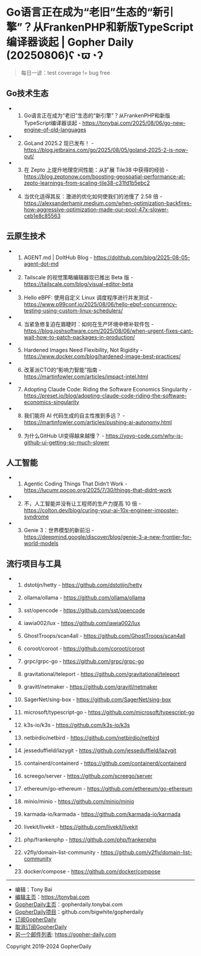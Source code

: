 # Go语言正在成为“老旧”生态的“新引擎”？从FrankenPHP和新版TypeScript编译器谈起 | Gopher Daily (20250806)ʕ◔ϖ◔ʔ

>每日一谚：test coverage != bug free

## Go技术生态


- 1. Go语言正在成为“老旧”生态的“新引擎”？从FrankenPHP和新版TypeScript编译器谈起 - https://tonybai.com/2025/08/06/go-new-engine-of-old-languages

- 2. GoLand 2025.2 现已发布！ - https://blog.jetbrains.com/go/2025/08/05/goland-2025-2-is-now-out/

- 3. 在 Zepto 上提升地理空间性能：从扩展 Tile38 中获得的经验 - https://blog.zeptonow.com/boosting-geospatial-performance-at-zepto-learnings-from-scaling-tile38-c31fd1b5ebc2

- 4. 当优化适得其反：激进的优化如何使我们的池慢了 2.58 倍 - https://alexsanderhamir.medium.com/when-optimization-backfires-how-aggressive-optimization-made-our-pool-47x-slower-ceb1e8c85563


## 云原生技术


- 1. AGENT.md | DoltHub Blog - https://dolthub.com/blog/2025-08-05-agent-dot-md

- 2. Tailscale 的视觉策略编辑器现已推出 Beta 版 - https://tailscale.com/blog/visual-editor-beta

- 3. Hello eBPF: 使用自定义 Linux 调度程序进行并发测试 - https://www.p99conf.io/2025/08/06/hello-ebpf-concurrency-testing-using-custom-linux-schedulers/

- 4. 当紧急修复迫在眉睫时：如何在生产环境中修补软件包 - https://blog.joshsoftware.com/2025/08/06/when-urgent-fixes-cant-wait-how-to-patch-packages-in-production/

- 5. Hardened Images Need Flexibility, Not Rigidity - https://www.docker.com/blog/hardened-image-best-practices/

- 6. 改革派CTO的“影响力智能”指南 - https://martinfowler.com/articles/impact-intel.html

- 7. Adopting Claude Code: Riding the Software Economics Singularity - https://preset.io/blog/adopting-claude-code-riding-the-software-economics-singularity

- 8. 我们能将 AI 代码生成的自主性推到多远？ - https://martinfowler.com/articles/pushing-ai-autonomy.html

- 9. 为什么GitHub UI变得越来越慢？ - https://yoyo-code.com/why-is-github-ui-getting-so-much-slower


## 人工智能


- 1. Agentic Coding Things That Didn’t Work - https://lucumr.pocoo.org/2025/7/30/things-that-didnt-work

- 2. 不，人工智能并没有让工程师的生产力提高 10 倍 - https://colton.dev/blog/curing-your-ai-10x-engineer-imposter-syndrome

- 3. Genie 3：世界模型的新前沿 - https://deepmind.google/discover/blog/genie-3-a-new-frontier-for-world-models


## 流行项目与工具


- 1. dstotijn/hetty - https://github.com/dstotijn/hetty

- 2. ollama/ollama - https://github.com/ollama/ollama

- 3. sst/opencode - https://github.com/sst/opencode

- 4. iawia002/lux - https://github.com/iawia002/lux

- 5. GhostTroops/scan4all - https://github.com/GhostTroops/scan4all

- 6. coroot/coroot - https://github.com/coroot/coroot

- 7. grpc/grpc-go - https://github.com/grpc/grpc-go

- 8. gravitational/teleport - https://github.com/gravitational/teleport

- 9. gravitl/netmaker - https://github.com/gravitl/netmaker

- 10. SagerNet/sing-box - https://github.com/SagerNet/sing-box

- 11. microsoft/typescript-go - https://github.com/microsoft/typescript-go

- 12. k3s-io/k3s - https://github.com/k3s-io/k3s

- 13. netbirdio/netbird - https://github.com/netbirdio/netbird

- 14. jesseduffield/lazygit - https://github.com/jesseduffield/lazygit

- 15. containerd/containerd - https://github.com/containerd/containerd

- 16. screego/server - https://github.com/screego/server

- 17. ethereum/go-ethereum - https://github.com/ethereum/go-ethereum

- 18. minio/minio - https://github.com/minio/minio

- 19. karmada-io/karmada - https://github.com/karmada-io/karmada

- 20. livekit/livekit - https://github.com/livekit/livekit

- 21. php/frankenphp - https://github.com/php/frankenphp

- 22. v2fly/domain-list-community - https://github.com/v2fly/domain-list-community

- 23. docker/compose - https://github.com/docker/compose


----

- 编辑：Tony Bai
- [编辑主页](https://tonybai.com)：https://tonybai.com
- [GopherDaily主页](https://gopherdaily.tonybai.com)：gopherdaily.tonybai.com
- [GopherDaily项目](https://github.com/bigwhite/gopherdaily)：github.com/bigwhite/gopherdaily
- [订阅GopherDaily](https://gopherdaily.tonybai.com/subscribe)
- [取消订阅GopherDaily](https://gopherdaily.tonybai.com/unsubscribe)
- [另一个邮件列表](https://gopher-daily.com): https://gopher-daily.com

Copyright 2019-2024 GopherDaily
